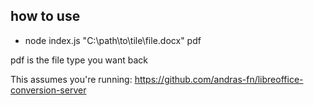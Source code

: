 ## how to use
 - node index.js "C:\path\to\tile\file.docx" pdf

pdf is the file type you want back

This assumes you're running: https://github.com/andras-fn/libreoffice-conversion-server